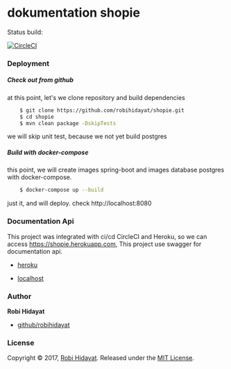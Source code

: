 # dokumentation shopie

Status build: 

[![CircleCI](https://circleci.com/gh/robihidayat/shopie.svg?style=svg)](https://circleci.com/gh/robihidayat/shopie)


### Deployment 


##### Check out from github 

at this point, let's we clone repository and build dependencies
  
```sh
    $ git clone https://github.com/robihidayat/shopie.git
    $ cd shopie
    $ mvn clean package -DskipTests
```

we will skip unit test, because we not yet build postgres 

##### Build with docker-compose

this point, we will create images spring-boot and images database postgres with docker-compose. 

```sh
    $ docker-compose up --build
```


just it, and will deploy. check http://localhost:8080


### Documentation Api

This project was integrated with ci/cd CircleCI and Heroku, so we can access https://shopie.herokuapp.com, 
This project use swagger for documentation api. 

* [heroku](https://shopie.herokuapp.com/swagger-ui.html#!/)

* [localhost](http://localhost:8080/swagger-ui.html#!/)


### Author

**Robi Hidayat**

* [github/robihidayat](https://github.com/robihidayat)

### License

Copyright © 2017, [Robi Hidayat](https://github.com/robihidayat).
Released under the [MIT License](LICENSE).

